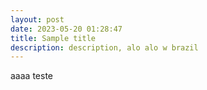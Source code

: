 ```yaml
---
layout: post
date: 2023-05-20 01:28:47
title: Sample title
description: description, alo alo w brazil
---
```

a﻿aaa teste